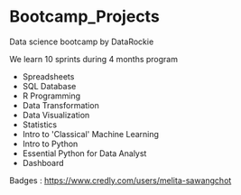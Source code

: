 # Bootcamp_Projects

Data science bootcamp by DataRockie

We learn 10 sprints during 4 months program

- Spreadsheets
- SQL Database
- R Programming
- Data Transformation
- Data Visualization
- Statistics
- Intro to 'Classical' Machine Learning
- Intro to Python
- Essential Python for Data Analyst
- Dashboard

Badges : 
https://www.credly.com/users/melita-sawangchot
